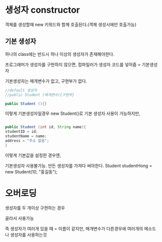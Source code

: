 # 생성자 constructor
객체를 생성할때 new 키워드와 함께 호출된다.(객체 생성시에만 호출가능)

## 기본 생성자
하나의 class에는 반드시 하나 이상의 생성자가 존재해야한다.

프로그래머가 생성자를 구현하지 않으면, 컴파일러가 생성자 코드를 넣어줌 = 기본생성자

기본생성자는 매개변수가 없고, 구현부가 없다.

```java
//default 생성자
//public Student (매개변수){구현부}

public Student (){}


```
이렇게 기본생성자일경우 new Student()로 기본 생성자 사용이 가능하지만,

```java

public Student (int id, String name){
studentID = id;
studentName = name;
address = "주소 없음";
}


```
이렇게 기본값을 설정한 경우엔,

기본생성자 사용불가능. 만든 생성자를 가져다 써야한다.
Student studentHong = new Student(10, "홍길동");

# 오버로딩 
생성자를 두 개이상 구현하는 경우

골라서 사용가능

즉 생성자가 여러개 있을 때 = 이름이 같지만, 매개변수가 다른경우에 여러개의 메소드나 생성자를 사용하는것



